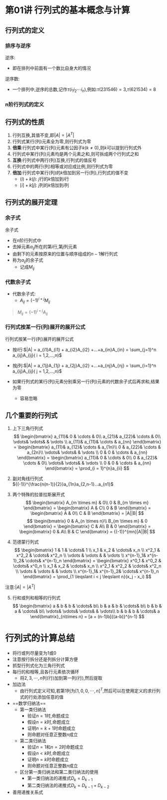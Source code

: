 # 第01讲 行列式的基本概念与计算

## 行列式的定义

### 排序与逆序
逆序:
- 即在排列中前面有一个数比自身大的情况

逆序数:
- 一个排列中,逆序的总数,记作$\tau (i_1 i_2 \cdots i_n)$,例如:$\tau (231546) = 3$,$\tau (621534) = 8$

### n阶行列式的定义

## 行列式的性质 
1. 行列互换,其值不变,即$|A| = |A^T|$
2. 行列式某行(列)元素全为零,则行列式为零
3. **倍乘**:行列式中某行(列)元素有公因子$k(k \neq 0)$,则$k$可以提到行列式外
4. 行列式中某行(列)元素均是两个元素之和,则可拆成两个行列式之和  
5. **互换**:行列式中两行(列)互换,行列式的值反号
6. 行列式中的两行(列)相等或对应成比例,则行列式为零
7. **倍加**:行列式中某行(列)的$k$倍加到另一行(列),行列式的值不变
   - $(i) + k(j)$: $j$行的$k$倍加到$i$行
   - $[i] + k[j]$:  $j$列的$k$倍加到$i$列

## 行列式的展开定理

### 余子式
余子式
- 在$n$阶行列式中
- 去掉元素$a_{ij}$所在的第$i$行,第$j$列元素
- 由剩下的元素按原来的位置与顺序组成的$n-1$解行列式
- 称为$a_{ij}$的余子式
  - 记成$M_{ij}$

### 代数余子式
- 代数余子式:
  - $A_{ij} = {(-1)}^{i+j}M_{ij}$

> $M_{ij} = {(-1)}^{i+j}A_{ij}$

### 行列式按某一行(列)展开的展开公式
行列式按某一行(列)展开的展开公式
- 按$i$行:$|A| = a_{i1}A_{i1} + a_{i2}A_{i2} +...+a_{in}A_{in} = \sum_{j=1}^n a_{ij}A_{ij}( i = 1,2,...,n)$   
- 按$j$列:$|A| = a_{1j}A_{1j} + a_{2j}A_{i2} +...+a_{nj}A_{nj} = \sum_{i=1}^n a_{ij}A_{ij}( j = 1,2,...,n)$  



- 如果行列式的某行(列)元素分别乘另一行(列)元素的代数余子式后再求和,结果为零
  - 容易忽略

## 几个重要的行列式  
1. 上下三角行列式
$$
\begin{bmatrix}
a_{11}& 0     & \cdots & 0\\ 
a_{21}& a_{22}& \cdots & 0\\ 
\vdots& \vdots& & \vdots \\ 
a_{11}& a_{11}& \cdots & a_{nn}
\end{bmatrix}
=
\begin{bmatrix}
a_{11}& a_{12}& \cdots & a_{1n}\\ 
0     & a_{22}& \cdots & a_{2n}\\ 
\vdots& \vdots& & \vdots \\ 
0     & 0     & \cdots & a_{nn}
\end{bmatrix}
=
\begin{bmatrix}
a_{11}& 0     & \cdots & 0\\ 
0     & a_{22}& \cdots & 0\\ 
\vdots& \vdots& & \vdots \\ 
0     & 0     & \cdots & a_{nn}
\end{bmatrix}
= \prod_{i = 1}^{n}a_{ii}
$$

2. 副对角线行列式     
${(-1)}^{\frac{n(n-1)}{2}}a_{1n}a_{2,n-1}...a_{n1}$

3. 两个特殊的拉普拉斯展开式
$$
\begin{bmatrix}
A_{m \times m} & 0\\ 
0              & B_{m \times m}
\end{bmatrix}
=
\begin{bmatrix}
A & C\\ 
0 & B
\end{bmatrix}  
= 
\begin{bmatrix}
A & 0\\ 
C & B
\end{bmatrix}
= |A||B|
$$
$$
\begin{bmatrix}
0              & A_{n \times n}\\ 
B_{m \times m} & 0
\end{bmatrix} 
= 
\begin{bmatrix}
C & A\\ 
B & 0
\end{bmatrix}
=
\begin{bmatrix}
0 & A\\ 
B & C
\end{bmatrix} 
=
{(-1)}^{mn}|A||B|
$$
4. 范德蒙行列式
$$
\begin{bmatrix}
1        & 1        & \cdots& 1        \\ 
x_1      & x_2      & \cdots& x_n      \\ 
x^2_1    & x^2_2    & \cdots& x^2_n    \\ 
\vdots   & \vdots   &       & \vdots   \\
x^{n-1}_1& x^{n-1}_2& \cdots& x^{n-1}_n
\end{bmatrix}
= 
\begin{bmatrix}
x^0_1    & x^0_2    & \cdots& x^0_n    \\ 
x_1      & x_2      & \cdots& x_n      \\ 
x^2_1    & x^2_2    & \cdots& x^2_n    \\ 
\vdots   & \vdots   &       & \vdots   \\
x^{n-1}_1& x^{n-1}_2& \cdots& x^{n-1}_n
\end{bmatrix}  
= 
\prod_{1 \leqslant i < j \leqslant n}(x_j - x_i)
$$

注意:$|A| = |A^T|$

5. 行和或列和相等的行列式  
$$
\begin{bmatrix}
a     & b      & b      & \cdots& b\\ 
b     & a      & b      & \cdots& b\\ 
b     & b      & a      & \cdots& b\\ 
\vdots&  \vdots&  \vdots&       & \vdots\\ 
b     & b      & b      & \cdots& a
\end{bmatrix}_{n\times n}  
=  
[a + (n-1)b]{(a-b)}^{n-1}
$$

# 行列式的计算总结

- 将行或列尽量变为1或0   
- 注意按行拆分还是列拆分计算方便
- 抓型行列式化为三角行列式
- 每行的和相等,且各行元素依次循环
    - 将$2,3,\cdots,n$列(行)加到第一列(行),然后提取
- 加边法
    - 由行列式定义可知,若第1列为${[1,0,0, \cdots,n]}^T$,然后可以在使用定义的求行列式的行处添加任意的值
- ==数学归纳法==
    - 第一类归纳法
        - 验证$n = 1$时,命题成立
        - 假设$n = k$时,命题成立
        - 证明$n = k + 1$时命题成立
        - 则命题对任意正整数$n​$成立   
    - 第二类归纳法  
        - 验证$n = 1$和$n = 2$时命题成立
        - 假设$n < k$时,命题成立
        - 证明$n = k$时命题成立
        - 则命题对任意正整数$n$成立 
    - 区分第一类归纳法和第二类归纳法的使用
        - 第一类归纳法的递推式$D_k = D_{k-1}$
        - 第二类归纳法的递推式$D_k = D_{k-1} + D_{k-2}$
- 善用递推关系式
